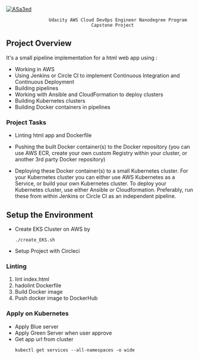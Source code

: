[![ASa3ed](https://circleci.com/gh/ASa3ed/Udacity_Capstone.svg?style=svg)](https://circleci.com/gh/ASa3ed/Udacity_Capstone)

                    Udacity AWS Cloud DevOps Engineer Nanodegree Program 
                                    Capstone Project 

## Project Overview

It's a small pipeline implementation for a html web app using :
* Working in AWS
* Using Jenkins or Circle CI to implement Continuous Integration and Continuous Deployment
* Building pipelines
* Working with Ansible and CloudFormation to deploy clusters
* Building Kubernetes clusters
* Building Docker containers in pipelines


### Project Tasks

* Linting html app and Dockerfile 

* Pushing the built Docker container(s) to the Docker repository (you can use AWS ECR, create your own custom Registry within your cluster, or another 3rd party Docker repository)

* Deploying these Docker container(s) to a small Kubernetes cluster. For your Kubernetes cluster you can either use AWS Kubernetes as a Service, or build your own Kubernetes cluster. To deploy your Kubernetes cluster, use either Ansible or Cloudformation. Preferably, run these from within Jenkins or Circle CI as an independent pipeline.


## Setup the Environment

* Create EKS Cluster on AWS by 
    ```
    ./create_EKS.sh
    ```
* Setup Project with Circleci 

### Linting 

1. lint index.html
2. hadolint Dockerfile 
3. Build Docker image 
4. Push docker image to DockerHub 

### Apply on Kubernetes

* Apply Blue server 
* Apply Green Server when user approve 
* Get app url from cluster 
    ```
    kubectl get services --all-namespaces -o wide
    ```
